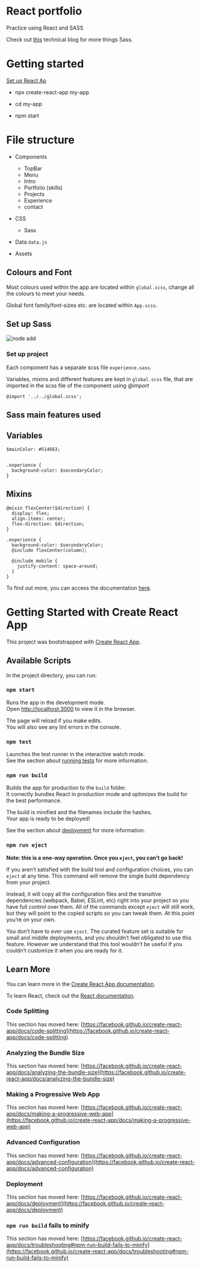 # React portfolio

Practice using React and SASS

Check out [this](https://dev.to/alinasavin/css-preprocessors-the-magic-touch-of-sass-40pk) technical blog for more things Sass.

# Getting started

[Set up React Ap](https://reactjs.org/docs/create-a-new-react-app.html#create-react-app)

- npx create-react-app my-app

- cd my-app

- npm start

# File structure

- Components

  - TopBar
  - Menu
  - Intro
  - Portfolio (skills)
  - Projects
  - Experience
  - contact

- CSS

  - Sass

- Data
  `data.js`

- Assets

## Colours and Font

Most colours used within the app are located within `global.scss`, change all the colours to meet your needs.

Global font family/font-sizes etc. are located within `App.scss`.

## Set up Sass

![node add](https://dev-to-uploads.s3.amazonaws.com/uploads/articles/qiyxgwwhzbh1j6flivgk.png)

### Set up project

Each component has a separate scss file `experience.sass`.

Variables, mixins and different features are kept in `global.scss` file, that are imported in the scss file of the component using _@import_

```
@import '../../global.scss';

```

## Sass main features used

## Variables

```
$mainColor: #514663;

```

```

.experience {
  background-color: $secondaryColor;
}

```

## Mixins

```
@mixin flexCenter($direction) {
  display: flex;
  align-items: center;
  flex-direction: $direction;
}
```

```
.experience {
  background-color: $secondaryColor;
  @include flexCenter(column);

  @include mobile {
    justify-content: space-around;
  }
}

```

To find out more, you can access the documentation [here](https://sass-lang.com/guide).

# Getting Started with Create React App

This project was bootstrapped with [Create React App](https://github.com/facebook/create-react-app).

## Available Scripts

In the project directory, you can run:

### `npm start`

Runs the app in the development mode.\
Open [http://localhost:3000](http://localhost:3000) to view it in the browser.

The page will reload if you make edits.\
You will also see any lint errors in the console.

### `npm test`

Launches the test runner in the interactive watch mode.\
See the section about [running tests](https://facebook.github.io/create-react-app/docs/running-tests) for more information.

### `npm run build`

Builds the app for production to the `build` folder.\
It correctly bundles React in production mode and optimizes the build for the best performance.

The build is minified and the filenames include the hashes.\
Your app is ready to be deployed!

See the section about [deployment](https://facebook.github.io/create-react-app/docs/deployment) for more information.

### `npm run eject`

**Note: this is a one-way operation. Once you `eject`, you can’t go back!**

If you aren’t satisfied with the build tool and configuration choices, you can `eject` at any time. This command will remove the single build dependency from your project.

Instead, it will copy all the configuration files and the transitive dependencies (webpack, Babel, ESLint, etc) right into your project so you have full control over them. All of the commands except `eject` will still work, but they will point to the copied scripts so you can tweak them. At this point you’re on your own.

You don’t have to ever use `eject`. The curated feature set is suitable for small and middle deployments, and you shouldn’t feel obligated to use this feature. However we understand that this tool wouldn’t be useful if you couldn’t customize it when you are ready for it.

## Learn More

You can learn more in the [Create React App documentation](https://facebook.github.io/create-react-app/docs/getting-started).

To learn React, check out the [React documentation](https://reactjs.org/).

### Code Splitting

This section has moved here: [https://facebook.github.io/create-react-app/docs/code-splitting](https://facebook.github.io/create-react-app/docs/code-splitting)

### Analyzing the Bundle Size

This section has moved here: [https://facebook.github.io/create-react-app/docs/analyzing-the-bundle-size](https://facebook.github.io/create-react-app/docs/analyzing-the-bundle-size)

### Making a Progressive Web App

This section has moved here: [https://facebook.github.io/create-react-app/docs/making-a-progressive-web-app](https://facebook.github.io/create-react-app/docs/making-a-progressive-web-app)

### Advanced Configuration

This section has moved here: [https://facebook.github.io/create-react-app/docs/advanced-configuration](https://facebook.github.io/create-react-app/docs/advanced-configuration)

### Deployment

This section has moved here: [https://facebook.github.io/create-react-app/docs/deployment](https://facebook.github.io/create-react-app/docs/deployment)

### `npm run build` fails to minify

This section has moved here: [https://facebook.github.io/create-react-app/docs/troubleshooting#npm-run-build-fails-to-minify](https://facebook.github.io/create-react-app/docs/troubleshooting#npm-run-build-fails-to-minify)
